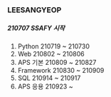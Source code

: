 ### LEESANGYEOP

##### 210707 SSAFY 시작

1. Python 210719 ~ 210730
2. Web 210802 ~ 210806
3. APS 기본 210809 ~ 210827
4. Framework 210830 ~ 210909
5. SQL 210914 ~ 210917
6. APS 응용 210923 ~

 